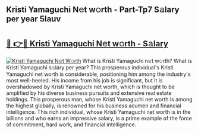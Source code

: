 ## Kristi Yamaguchi N𝚎t w𝚘rth - Part-Tp7 S𝚊lary per year 5Iauv

# <h2><a href="http://gc3q9y.nevu.top/?p=Kristi+Yamaguchi">🔗 👉🔴 Kristi Yamaguchi N𝚎t w𝚘rth - S𝚊lary</a></h2>

[![Kristi Yamaguchi N𝚎t W𝚘rth](https://i.imgur.com/Oavwk0R.jpeg)](http://gc3q9y.nevu.top/?p=Kristi+Yamaguchi)
What is Kristi Yamaguchi n𝚎t w𝚘rth? What is Kristi Yamaguchi s𝚊lary per year?
This prosperous individual's Kristi Yamaguchi net worth is considerable, positioning him among the industry's most well-heeled. His income from his job is significant, but it is overshadowed by Kristi Yamaguchi net worth, which is thought to be amplified by his diverse business pursuits and extensive real estate holdings. This prosperous man, whose Kristi Yamaguchi net worth is among the highest globally, is renowned for his business acumen and financial intelligence. This rich individual, whose Kristi Yamaguchi net worth is in the billions and who earns an impressive salary, is a prime example of the force of commitment, hard work, and financial intelligence.
